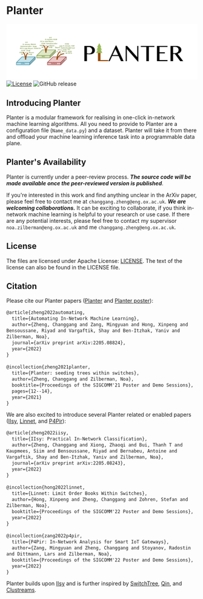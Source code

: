 # Planter
![Planter Logo](src/images/logo.png)
[![License](https://img.shields.io/badge/License-Apache%202.0-blue.svg)](https://opensource.org/licenses/Apache-2.0)
![GitHub release](https://img.shields.io/badge/pre--release%20tag-v0.2.0-orange)

## Introducing Planter
Planter is a modular framework for realising in one-click in-network machine learning algorithms. All you need to provide to Planter are a configuration file (```Name_data.py```) and a dataset. Planter will take it from there and offload your machine learning inference task into a programmable data plane. 

<!--The demo of the framework can be found in [Planter Demo](https://changgang-zheng.github.io/Home-Page).-->


## Planter's Availability

Planter is currently under a peer-review process. **_The source code will be made available once the peer-reviewed version is published_**.

If you're interested in this work and find anything unclear in the ArXiv paper, please feel free to contact me at ```changgang.zheng@eng.ox.ac.uk```. **_We are welcoming collaborations._** It can be exciting to collaborate, if you think in-network machine learning is helpful to your research or use case. If there are any potential interests, please feel free to contact my supervisor ```noa.zilberman@eng.ox.ac.uk``` and me ```changgang.zheng@eng.ox.ac.uk```.

## License

The files are licensed under Apache License: [LICENSE](./LICENSE). The text of the license can also be found in the LICENSE file.

## Citation
Please cite our Planter papers ([Planter](https://arxiv.org/pdf/2205.08824.pdf) and [Planter poster](https://dl.acm.org/doi/10.1145/3472716.3472846)):
```
@article{zheng2022automating,
  title={Automating In-Network Machine Learning},
  author={Zheng, Changgang and Zang, Mingyuan and Hong, Xinpeng and Bensoussane, Riyad and Vargaftik, Shay and Ben-Itzhak, Yaniv and Zilberman, Noa},
  journal={arXiv preprint arXiv:2205.08824},
  year={2022}
}

@incollection{zheng2021planter,
  title={Planter: seeding trees within switches},
  author={Zheng, Changgang and Zilberman, Noa},
  booktitle={Proceedings of the SIGCOMM'21 Poster and Demo Sessions},
  pages={12--14},
  year={2021}
}
```
We are also excited to introduce several Planter related or enabled papers ([IIsy](https://arxiv.org/pdf/2205.08243.pdf), [Linnet](https://changgang-zheng.github.io/Home-Page/papers/Linnet%20Limit%20Order%20Books%20Within%20Switches.pdf), and [P4Pir](https://changgang-zheng.github.io/Home-Page/papers/P4Pir%20In-Network%20Analysis%20for%20Smart%20IoT%20Gateways.pdf)): 
```
@article{zheng2022iisy,
  title={IIsy: Practical In-Network Classification},
  author={Zheng, Changgang and Xiong, Zhaoqi and Bui, Thanh T and Kaupmees, Siim and Bensoussane, Riyad and Bernabeu, Antoine and Vargaftik, Shay and Ben-Itzhak, Yaniv and Zilberman, Noa},
  journal={arXiv preprint arXiv:2205.08243},
  year={2022}
}

@incollection{hong2022linnet,
  title={Linnet: Limit Order Books Within Switches},
  author={Hong, Xinpeng and Zheng, Changgang and Zohren, Stefan and Zilberman, Noa},
  booktitle={Proceedings of the SIGCOMM'22 Poster and Demo Sessions},
  year={2022}
}

@incollection{zang2022p4pir,
  title={P4Pir: In-Network Analysis for Smart IoT Gateways},
  author={Zang, Mingyuan and Zheng, Changgang and Stoyanov, Radostin and Dittmann, Lars and Zilberman, Noa},
  booktitle={Proceedings of the SIGCOMM'22 Poster and Demo Sessions},
  year={2022}
}
```

Planter builds upon [IIsy](https://github.com/cucl-srg/IIsy) and is further inspired by [SwitchTree](https://github.com/ksingh25/SwitchTree), [Qin](https://github.com/vxxx03/IFIPNetworking20), and [Clustreams](https://dl.acm.org/doi/pdf/10.1145/3482898.3483356).
